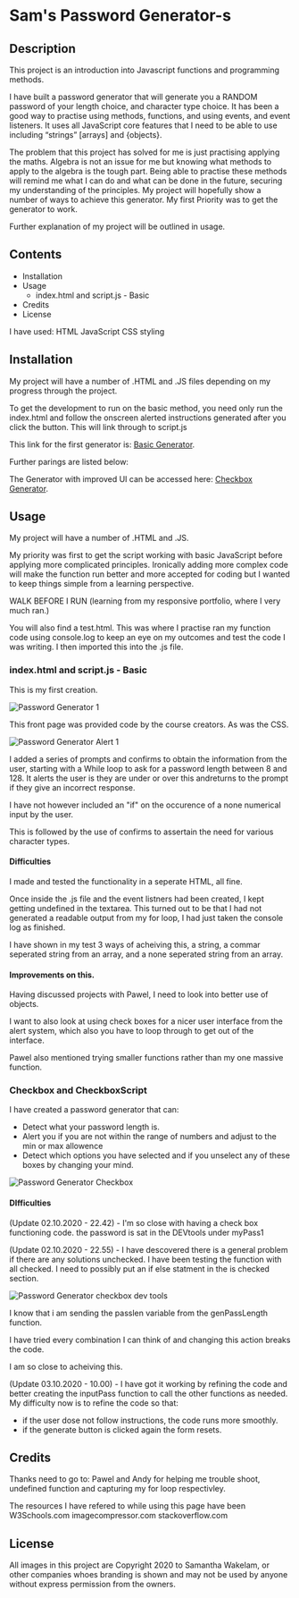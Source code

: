 # Sam's Password Generator-s

## Description
This project is an introduction into Javascript functions and programming methods. 

I have built a password generator that will generate you a RANDOM password of your length choice, and character type choice. 
It has been a good way to practise using methods, functions, and using events, and event listeners. It uses all JavaScript core features that I need to be able to use including “strings” [arrays] and {objects}. 

The problem that this project has solved for me is just practising applying the maths. Algebra is not an issue for me but knowing what methods to apply to the algebra is the tough part. Being able to practise these methods will remind me what I can do and what can be done in the future, securing my understanding of the principles. 
My project will hopefully show a number of ways to achieve this generator. My first Priority was to get the generator to work. 

Further explanation of my project will be outlined in usage. 


## Contents 

* Installation 
* Usage
   * index.html and script.js - Basic
* Credits
* License 

I have used:
HTML
JavaScript
CSS styling

## Installation

My project will have a number of .HTML and .JS files depending on my progress through the project.

To get the development to run on the basic method, you need only run the index.html and follow the onscreen alerted instructions generated after you click the button. This will link through to script.js

This link for the first generator is: [Basic Generator](https://samwakelam.github.io/03_JAVASCRIPT_PASSWORD_GENERATOR_SLW/).

Further parings are listed below: 

The Generator with improved UI can be accessed here: [Checkbox Generator](https://samwakelam.github.io/03_JAVASCRIPT_PASSWORD_GENERATOR_SLW/checkbox.html).


## Usage

My project will have a number of .HTML and .JS. 

My priority was first to get the script working with basic JavaScript before applying more complicated principles. Ironically adding more complex code will make the function run better and more accepted for coding but I wanted to keep things simple from a learning perspective. 

WALK BEFORE I RUN (learning from my responsive portfolio, where I very much ran.) 

You will also find a test.html. This was where I practise ran my function code using console.log to keep an eye on my outcomes and test the code I was writing. I then imported this into the .js file. 

### index.html and script.js - Basic

This is my first creation. 

![Password Generator 1](assets/images/screenshots/firstpage-min.JPG)

This front page was provided code by the course creators. As was the CSS. 

![Password Generator Alert 1](assets/images/screenshots/firstpageAlert-min.JPG)

I added a series of prompts and confirms to obtain the information from the user, starting with a While loop to ask for a password length between 8 and 128. It alerts the user is they are under or over this andreturns to the prompt if they give an incorrect response. 

I have not however included an "if" on the occurence of a none numerical input by the user. 

This is followed by the use of confirms to assertain the need for various character types. 

#### Difficulties

I made and tested the functionality in a seperate HTML, all fine. 

Once inside the .js file and the event listners had been created, I kept getting undefined in the textarea. This turned out to be that I had not generated a readable output from my for loop, I had just taken the console log as finished. 

I have shown in my test 3 ways of acheiving this, a string, a commar seperated string from an array, and a none seperated string from an array. 

#### Improvements on this.

Having discussed projects with Pawel, I need to look into better use of objects. 

I want to also look at using check boxes for a nicer user interface from the alert system, which also you have to loop through to get out of the interface. 

Pawel also mentioned trying smaller functions rather than my one massive function. 

### Checkbox and CheckboxScript

I have created a password generator that can:
* Detect what your password length is.
* Alert you if you are not within the range of numbers and adjust to the min or max    allowence
* Detect which options you have selected and if you unselect any of these boxes by changing your mind. 

![Password Generator Checkbox](assets/images/screenshots/secondpage-min.JPG)

#### DIfficulties

(Update 02.10.2020 - 22.42) - I'm so close with having a check box functioning code. 
the password is sat in the DEVtools under myPass1 

(Update 02.10.2020 - 22.55) - I have descovered there is a general problem if there are any solutions unchecked. I have been testing the function with all checked. I need to possibly put an if else statment in the is checked section. 

![Password Generator checkbox dev tools](assets/images/screenshots/devtools-min.JPG)

I know that i am sending the passlen variable from the genPassLength function. 

I have tried every combination I can think of and changing this action breaks the code.

I am so close to acheiving this. 

(Update 03.10.2020 - 10.00) - I have got it working by refining the code and better creating the inputPass function  to call the other functions as needed. 
My difficulty now is to refine the code so that:
   * if the user dose not follow instructions, the code runs more smoothly.
   * if the generate button is clicked again the form resets. 

## Credits 

Thanks need to go to: Pawel and Andy for helping me trouble shoot, undefined function and capturing my for loop respectivley. 

The resources I have refered to while using this page have been 
W3Schools.com
imagecompressor.com
stackoverflow.com


## License

All images in this project are Copyright 2020 to Samantha Wakelam, or other companies whoes branding is shown and may not be used by anyone without express permission from the owners. 
